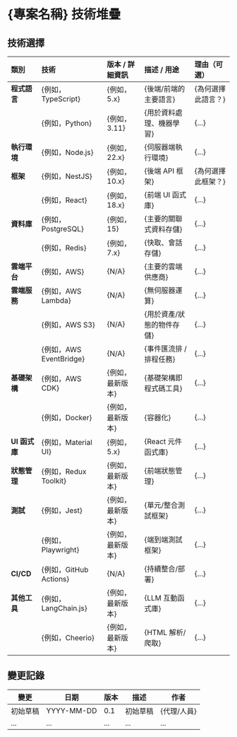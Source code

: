 # {專案名稱} 技術堆疊

## 技術選擇

| 類別          | 技術                    | 版本 / 詳細資訊  | 描述 / 用途               | 理由（可選）       |
| :------------ | :---------------------- | :--------------- | :------------------------ | :----------------- |
| **程式語言**  | {例如，TypeScript}      | {例如，5.x}      | {後端/前端的主要語言}     | {為何選擇此語言？} |
|               | {例如，Python}          | {例如，3.11}     | {用於資料處理、機器學習}  | {...}              |
| **執行環境**  | {例如，Node.js}         | {例如，22.x}     | {伺服器端執行環境}        | {...}              |
| **框架**      | {例如，NestJS}          | {例如，10.x}     | {後端 API 框架}           | {為何選擇此框架？} |
|               | {例如，React}           | {例如，18.x}     | {前端 UI 函式庫}          | {...}              |
| **資料庫**    | {例如，PostgreSQL}      | {例如，15}       | {主要的關聯式資料存儲}    | {...}              |
|               | {例如，Redis}           | {例如，7.x}      | {快取、會話存儲}          | {...}              |
| **雲端平台**  | {例如，AWS}             | {N/A}            | {主要的雲端供應商}        | {...}              |
| **雲端服務**  | {例如，AWS Lambda}      | {N/A}            | {無伺服器運算}            | {...}              |
|               | {例如，AWS S3}          | {N/A}            | {用於資產/狀態的物件存儲} | {...}              |
|               | {例如，AWS EventBridge} | {N/A}            | {事件匯流排 / 排程任務}   | {...}              |
| **基礎架構**  | {例如，AWS CDK}         | {例如，最新版本} | {基礎架構即程式碼工具}    | {...}              |
|               | {例如，Docker}          | {例如，最新版本} | {容器化}                  | {...}              |
| **UI 函式庫** | {例如，Material UI}     | {例如，5.x}      | {React 元件函式庫}        | {...}              |
| **狀態管理**  | {例如，Redux Toolkit}   | {例如，最新版本} | {前端狀態管理}            | {...}              |
| **測試**      | {例如，Jest}            | {例如，最新版本} | {單元/整合測試框架}       | {...}              |
|               | {例如，Playwright}      | {例如，最新版本} | {端到端測試框架}          | {...}              |
| **CI/CD**     | {例如，GitHub Actions}  | {N/A}            | {持續整合/部署}           | {...}              |
| **其他工具**  | {例如，LangChain.js}    | {例如，最新版本} | {LLM 互動函式庫}          | {...}              |
|               | {例如，Cheerio}         | {例如，最新版本} | {HTML 解析/爬取}          | {...}              |

## 變更記錄

| 變更     | 日期       | 版本 | 描述     | 作者        |
| -------- | ---------- | ---- | -------- | ----------- |
| 初始草稿 | YYYY-MM-DD | 0.1  | 初始草稿 | {代理/人員} |
| ...      | ...        | ...  | ...      | ...         |
